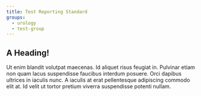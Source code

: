```yaml
---
title: Test Reporting Standard
groups:
  - urology
  - test-group
---
```

## A Heading!

Ut enim blandit volutpat maecenas. Id aliquet risus feugiat in. Pulvinar etiam non quam lacus suspendisse faucibus interdum posuere. Orci dapibus ultrices in iaculis nunc. A iaculis at erat pellentesque adipiscing commodo elit at. Id velit ut tortor pretium viverra suspendisse potenti nullam.